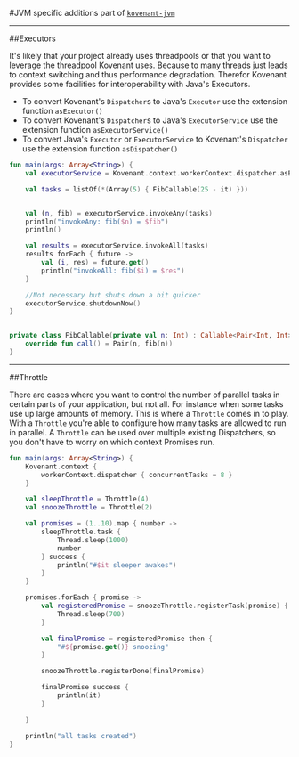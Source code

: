#JVM specific additions
part of [`kovenant-jvm`](../index.md#artifacts)

---

##Executors

It's likely that your project already uses threadpools or that you want to leverage the threadpool
Kovenant uses. Because to many threads just leads to context switching and thus performance degradation.
Therefor Kovenant provides some facilities for interoperability with Java's Executors. 

* To convert Kovenant's `Dispatcher`s to Java's `Executor` use the extension function `asExecutor()` 
* To convert Kovenant's `Dispatcher`s to Java's `ExecutorService` use the extension function `asExecutorService()`
* To convert Java's `Executor` or `ExecutorService` to Kovenant's `Dispatcher` use the extension function `asDispatcher()`


```kt
fun main(args: Array<String>) {
    val executorService = Kovenant.context.workerContext.dispatcher.asExecutorService()

    val tasks = listOf(*(Array(5) { FibCallable(25 - it) }))


    val (n, fib) = executorService.invokeAny(tasks)
    println("invokeAny: fib($n) = $fib")
    println()

    val results = executorService.invokeAll(tasks)
    results forEach { future ->
        val (i, res) = future.get()
        println("invokeAll: fib($i) = $res")
    }

    //Not necessary but shuts down a bit quicker
    executorService.shutdownNow()
}


private class FibCallable(private val n: Int) : Callable<Pair<Int, Int>> {
    override fun call() = Pair(n, fib(n))
}
```

---

##Throttle

There are cases where you want to control the number of parallel tasks in certain parts of your application, but not all.
For instance when some tasks use up large amounts of memory. This is where a `Throttle` comes in to play. With a 
 `Throttle` you're able to configure how many tasks are allowed to run in parallel. A `Throttle` can be used over 
multiple existing Dispatchers, so you don't have to worry on which context Promises run.

```kt
fun main(args: Array<String>) {
    Kovenant.context {
        workerContext.dispatcher { concurrentTasks = 8 }
    }

    val sleepThrottle = Throttle(4)
    val snoozeThrottle = Throttle(2)

    val promises = (1..10).map { number ->
        sleepThrottle.task {
            Thread.sleep(1000)
            number
        } success {
            println("#$it sleeper awakes")
        }
    }

    promises.forEach { promise ->
        val registeredPromise = snoozeThrottle.registerTask(promise) {
            Thread.sleep(700)
        }

        val finalPromise = registeredPromise then {
            "#${promise.get()} snoozing"
        }

        snoozeThrottle.registerDone(finalPromise)

        finalPromise success {
            println(it)
        }

    }

    println("all tasks created")
}
```
  